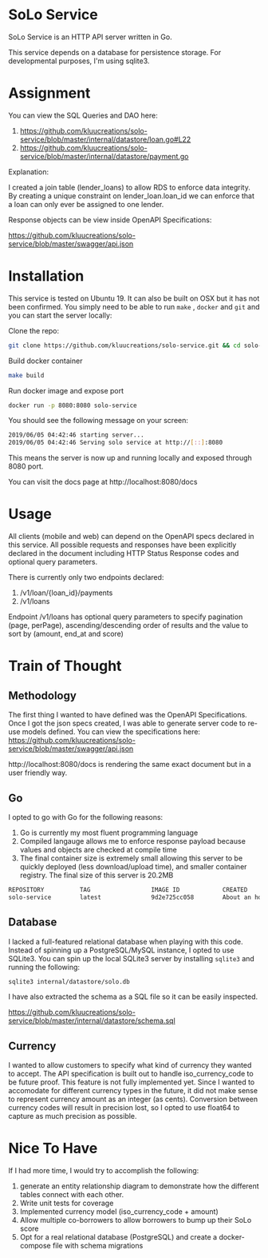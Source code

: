 # SoLo Service

SoLo Service is an HTTP API server written in Go.

This service depends on a database for persistence storage. For developmental purposes, I'm using sqlite3.

# Assignment
You can view the SQL Queries and DAO here:
1) https://github.com/kluucreations/solo-service/blob/master/internal/datastore/loan.go#L22
2) https://github.com/kluucreations/solo-service/blob/master/internal/datastore/payment.go

Explanation: 

I created a join table (lender_loans) to allow RDS to enforce data integrity. By creating a unique constraint on lender_loan.loan_id we can enforce that a loan can only ever be assigned to one lender.

Response objects can be view inside OpenAPI Specifications:

https://github.com/kluucreations/solo-service/blob/master/swagger/api.json


# Installation

This service is tested on Ubuntu 19. It can also be built on OSX but it has not been confirmed.
You simply need to be able to run ```make``` , ```docker``` and ```git``` and you can start the server locally:


Clone the repo:
```bash
git clone https://github.com/kluucreations/solo-service.git && cd solo-service
```
Build docker container
```bash
make build
```
Run docker image and expose port
```bash
docker run -p 8080:8080 solo-service
```
You should see the following message on your screen:
```bash
2019/06/05 04:42:46 starting server...
2019/06/05 04:42:46 Serving solo service at http://[::]:8080
```
This means the server is now up and running locally and exposed through 8080 port.

You can visit the docs page at http://localhost:8080/docs
# Usage

All clients (mobile and web) can depend on the OpenAPI specs declared in this service. All possible requests and responses have been explicitly declared in the document including HTTP Status Response codes and optional query parameters.

There is currently only two endpoints declared: 
1) /v1/loan/{loan_id}/payments
2) /v1/loans

Endpoint /v1/loans has optional query parameters to specify pagination (page, perPage), ascending/descending order of results and the value to sort by (amount, end_at and score)

# Train of Thought
## Methodology

The first thing I wanted to have defined was the OpenAPI Specifications.
Once I got the json specs created, I was able to generate server code to re-use models defined.
You can view the specifications here:
https://github.com/kluucreations/solo-service/blob/master/swagger/api.json

http://localhost:8080/docs is rendering the same exact document but in a user friendly way.

## Go

I opted to go with Go for the following reasons:
1) Go is currently my most fluent programming language
2) Compiled langauge allows me to enforce response payload because values and objects are checked at compile time
3) The final container size is extremely small allowing this server to be quickly deployed (less download/upload time), and smaller container registry. The final size of this server is 20.2MB
```bash
REPOSITORY          TAG                 IMAGE ID            CREATED             SIZE
solo-service        latest              9d2e725cc058        About an hour ago   20.2MB
```

## Database

I lacked a full-featured relational database when playing with this code.
Instead of spinning up a PostgreSQL/MySQL instance, I opted to use SQLite3.
You can spin up the local SQLite3 server by installing ```sqlite3``` and running the following:
```bash
sqlite3 internal/datastore/solo.db
```
I have also extracted the schema as a SQL file so it can be easily inspected.

https://github.com/kluucreations/solo-service/blob/master/internal/datastore/schema.sql


## Currency
I wanted to allow customers to specify what kind of currency they wanted to accept.
The API specification is built out to handle iso_currency_code to be future proof. This feature is not fully implemented yet.
Since I wanted to accomodate for different currency types in the future, it did not make sense to represent currency amount as an integer (as cents). Conversion between currency codes will result in precision lost, so I opted to use float64 to capture as much precision as possible.

# Nice To Have
If I had more time, I would try to accomplish the following:
1) generate an entity relationship diagram to demonstrate how the different tables connect with each other.
2) Write unit tests for coverage
3) Implemented currency model (iso_currency_code + amount)
4) Allow multiple co-borrowers to allow borrowers to bump up their SoLo score
5) Opt for a real relational database (PostgreSQL) and create a docker-compose file with schema migrations
